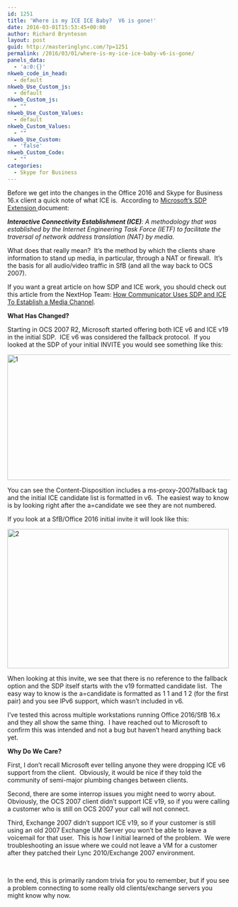 ```yaml
---
id: 1251
title: 'Where is my ICE ICE Baby?  V6 is gone!'
date: 2016-03-01T15:53:45+00:00
author: Richard Brynteson
layout: post
guid: http://masteringlync.com/?p=1251
permalink: /2016/03/01/where-is-my-ice-ice-baby-v6-is-gone/
panels_data:
  - 'a:0:{}'
nkweb_code_in_head:
  - default
nkweb_Use_Custom_js:
  - default
nkweb_Custom_js:
  - ""
nkweb_Use_Custom_Values:
  - default
nkweb_Custom_Values:
  - ""
nkweb_Use_Custom:
  - 'false'
nkweb_Custom_Code:
  - ""
categories:
  - Skype for Business
---
```

Before we get into the changes in the Office 2016 and Skype for Business 16.x client a quick note of what ICE is.  According to <a href="http://download.microsoft.com/download/1/6/F/16F4E321-AA6B-4FA3-8AD3-E94C895A3C97/%5BMS-SDPEXT%5D.pdf" target="_blank">Microsoft&#8217;s SDP Extension </a>document:

_**Interactive Connectivity Establishment (ICE)**: A methodology that was established by the Internet Engineering Task Force (IETF) to facilitate the traversal of network address translation (NAT) by media._

What does that really mean?  It&#8217;s the method by which the clients share information to stand up media, in particular, through a NAT or firewall.  It&#8217;s the basis for all audio/video traffic in SfB (and all the way back to OCS 2007).

If you want a great article on how SDP and ICE work, you should check out this article from the NextHop Team: <a href="https://blogs.technet.microsoft.com/nexthop/2009/04/22/how-communicator-uses-sdp-and-ice-to-establish-a-media-channel/" target="_blank">How Communicator Uses SDP and ICE To Establish a Media Channel</a>.

**What Has Changed?**

Starting in OCS 2007 R2, Microsoft started offering both ICE v6 and ICE v19 in the initial SDP.  ICE v6 was considered the fallback protocol.  If you looked at the SDP of your initial INVITE you would see something like this:

<a href="https://i2.wp.com/masteringlync.gcmtotalsolutions.com/wp-content/uploads/sites/2/2016/03/1.png" rel="attachment wp-att-1252"><img class="alignnone size-full wp-image-1252" src="https://i2.wp.com/masteringlync.gcmtotalsolutions.com/wp-content/uploads/sites/2/2016/03/1.png?resize=666%2C283&#038;ssl=1" alt="1" width="666" height="283" srcset="https://i1.wp.com/masteringlync.com/wp-content/uploads/sites/2/2016/03/1.png?w=666&ssl=1 666w, https://i1.wp.com/masteringlync.com/wp-content/uploads/sites/2/2016/03/1.png?resize=300%2C127&ssl=1 300w" sizes="(max-width: 666px) 100vw, 666px" data-recalc-dims="1" /></a>

You can see the Content-Disposition includes a ms-proxy-2007fallback tag and the initial ICE candidate list is formatted in v6.  The easiest way to know is by looking right after the a=candidate we see they are not numbered.

If you look at a SfB/Office 2016 initial invite it will look like this:

<a href="https://i2.wp.com/masteringlync.gcmtotalsolutions.com/wp-content/uploads/sites/2/2016/03/2.png" rel="attachment wp-att-1253"><img class="alignnone size-full wp-image-1253" src="https://i2.wp.com/masteringlync.gcmtotalsolutions.com/wp-content/uploads/sites/2/2016/03/2.png?resize=500%2C314&#038;ssl=1" alt="2" width="500" height="314" srcset="https://i1.wp.com/masteringlync.com/wp-content/uploads/sites/2/2016/03/2.png?w=500&ssl=1 500w, https://i1.wp.com/masteringlync.com/wp-content/uploads/sites/2/2016/03/2.png?resize=300%2C188&ssl=1 300w" sizes="(max-width: 500px) 100vw, 500px" data-recalc-dims="1" /></a>

When looking at this invite, we see that there is no reference to the fallback option and the SDP itself starts with the v19 formatted candidate list.  The easy way to know is the a=candidate is formatted as 1 1 and 1 2 (for the first pair) and you see IPv6 support, which wasn&#8217;t included in v6.

I&#8217;ve tested this across multiple workstations running Office 2016/SfB 16.x and they all show the same thing.  I have reached out to Microsoft to confirm this was intended and not a bug but haven&#8217;t heard anything back yet.

**Why Do We Care?**

First, I don&#8217;t recall Microsoft ever telling anyone they were dropping ICE v6 support from the client.  Obviously, it would be nice if they told the community of semi-major plumbing changes between clients.

Second, there are some interrop issues you might need to worry about.  Obviously, the OCS 2007 client didn&#8217;t support ICE v19, so if you were calling a customer who is still on OCS 2007 your call will not connect.

Third, Exchange 2007 didn&#8217;t support ICE v19, so if your customer is still using an old 2007 Exchange UM Server you won&#8217;t be able to leave a voicemail for that user.  This is how I initial learned of the problem.  We were troubleshooting an issue where we could not leave a VM for a customer after they patched their Lync 2010/Exchange 2007 environment.

&nbsp;

In the end, this is primarily random trivia for you to remember, but if you see a problem connecting to some really old clients/exchange servers you might know why now.

&nbsp;